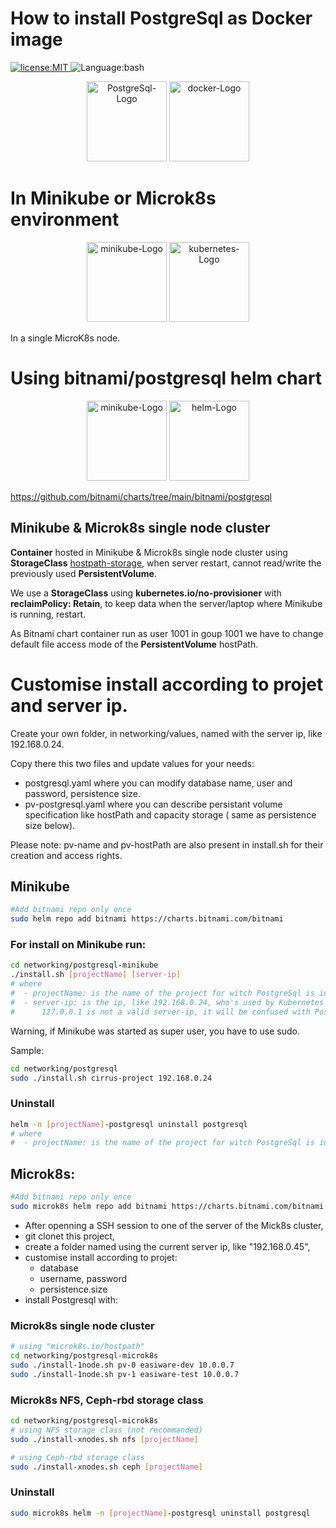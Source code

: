 # How to install PostgreSql as Docker image 
<p>
  <a href="./LICENSE">
      <img
        alt="license:MIT"
        src="https://img.shields.io/badge/License-MIT-blue"
      />
  </a>
  <img
      alt="Language:bash"
      src="https://img.shields.io/badge/Language-bash-green"
  />
</p>

<p align="center">
<img
    alt="PostgreSql-Logo"
    src="./assets/postgresql.svg"
    height="128"
/>
<img
    alt="docker-Logo"
    src="./assets/docker.png"
    height="128"
/>
</p>


# In Minikube or Microk8s environment

<p align="center">
<img
    alt="minikube-Logo"
    src="./assets/minikube.png"
    height="128"
/>
<img
    alt="kubernetes-Logo"
    src="./assets/kubernetes.png"
    height="128"
/>
</p>
In a single MicroK8s node.

# Using bitnami/postgresql helm chart

<p align="center">
<img
    alt="minikube-Logo"
    src="./assets/bitnami.png"
    height="128"
/>
<img
    alt="helm-Logo"
    src="./assets/helm.svg"
    height="128"
/>
</p>

https://github.com/bitnami/charts/tree/main/bitnami/postgresql


## Minikube & Microk8s single node cluster

**Container** hosted in Minikube & Microk8s single node cluster using **StorageClass** [hostpath-storage](https://microk8s.io/docs/addon-hostpath-storage), when server restart, cannot read/write the previously used **PersistentVolume**.

We use a **StorageClass** using **kubernetes.io/no-provisioner** with **reclaimPolicy: Retain**, to keep data when the server/laptop where Minikube is running, restart.

As Bitnami chart container run as user 1001 in goup 1001 we have to change default file access mode of the **PersistentVolume** hostPath.

# Customise install according to projet and server ip.
Create your own folder, in networking/values, named with the server ip, like 192.168.0.24. 

Copy there this two files and update values for your needs:
- postgresql.yaml where you can modify database name, user and password, persistence size.
- pv-postgresql.yaml where you can describe persistant volume specification like hostPath and capacity storage ( same as persistence size below).

Please note: pv-name and pv-hostPath are also present in install.sh for their creation and access rights.
 
## Minikube

```bash
#Add bitnami repo only once
sudo helm repo add bitnami https://charts.bitnami.com/bitnami
```

 ### For install on Minikube run:

```bash
cd networking/postgresql-minikube
./install.sh [projectName] [server-ip]
# where 
#  - projectName: is the name of the project for witch PostgreSql is installed
#  - server-ip: is the ip, like 192.168.0.24, who's used by Kubernetes PostgreSql service to share the database with external uses.
#      127.0.0.1 is not a valid server-ip, it will be confused with PostgreSql Docker loopback localhost ip adress.
```
Warning, if Minikube was started as super user, you have to use sudo.

Sample:
```bash
cd networking/postgresql
sudo ./install.sh cirrus-project 192.168.0.24

```

### Uninstall
```bash
helm -n [projectName]-postgresql uninstall postgresql
# where 
#  - projectName: is the name of the project for witch PostgreSql is installed
```

## Microk8s:

```bash
#Add bitnami repo only once
sudo microk8s helm repo add bitnami https://charts.bitnami.com/bitnami
```
- After openning a SSH session to one of the server of the Mick8s cluster,
- git clonet this project,
- create a folder named using the current server ip, like "192.168.0.45",
- customise install according to projet:
    - database
    - username, password
    - persistence.size
- install Postgresql with:

### Microk8s single node cluster

```bash
# using "microk8s.io/hostpath"
cd networking/postgresql-microk8s
sudo ./install-1node.sh pv-0 easiware-dev 10.0.0.7
sudo ./install-1node.sh pv-1 easiware-test 10.0.0.7

```

### Microk8s NFS, Ceph-rbd storage class
```bash
cd networking/postgresql-microk8s
# using NFS storage class (not recommanded)
sudo ./install-xnodes.sh nfs [projectName]

# using Ceph-rbd storage class
sudo ./install-xnodes.sh ceph [projectName]

```

### Uninstall
```bash
sudo microk8s helm -n [projectName]-postgresql uninstall postgresql

```


